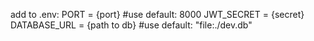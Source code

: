 add to .env:
PORT = {port} #use default: 8000
JWT_SECRET = {secret}
DATABASE_URL = {path to db} #use default: "file:./dev.db"
